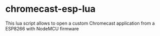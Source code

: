 # chromecast-esp-lua
This lua script allows to open a custom Chromecast application from a ESP8266 with NodeMCU firmware
